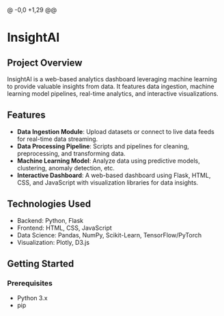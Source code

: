 @ -0,0 +1,29 @@
# InsightAI

## Project Overview
InsightAI is a web-based analytics dashboard leveraging machine learning to provide valuable insights from data. It features data ingestion, machine learning model pipelines, real-time analytics, and interactive visualizations.

## Features
- **Data Ingestion Module**: Upload datasets or connect to live data feeds for real-time data streaming.
- **Data Processing Pipeline**: Scripts and pipelines for cleaning, preprocessing, and transforming data.
- **Machine Learning Model**: Analyze data using predictive models, clustering, anomaly detection, etc.
- **Interactive Dashboard**: A web-based dashboard using Flask, HTML, CSS, and JavaScript with visualization libraries for data insights.

## Technologies Used
- Backend: Python, Flask
- Frontend: HTML, CSS, JavaScript
- Data Science: Pandas, NumPy, Scikit-Learn, TensorFlow/PyTorch
- Visualization: Plotly, D3.js

## Getting Started

### Prerequisites
- Python 3.x
- pip

